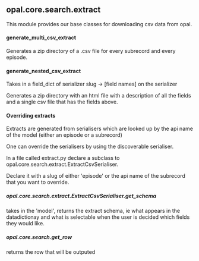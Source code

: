 ## opal.core.search.extract

This module provides our base classes for downloading csv data from opal.


#### generate_multi_csv_extract
Generates a zip directory of a .csv file for every subrecord and every episode.

#### generate_nested_csv_extract
Takes in a field_dict of serializer slug -> \[field names\] on the serializer

Generates a zip directory with an html file with a description of all the fields and a single csv file that has the fields above.

#### Overriding extracts
Extracts are generated from serialisers which are looked up by the api name of the model (either an episode or a subrecord)

One can override the serialisers by using the discoverable serialiser.

In a file called extract.py declare a subclass to opal.core.search.extract.ExtractCsvSerialiser.

Declare it with a slug of either 'episode' or the api name of the subrecord
that you want to override.

##### opal.core.search.extract.ExtractCsvSerialiser.get_schema
takes in the 'model', returns the extract schema, ie what appears in the datadictionay
and what is selectable when the user is decided which fields they would like.

##### opal.core.search.get_row
returns the row that will be outputed
